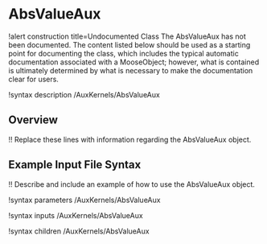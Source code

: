 # AbsValueAux

!alert construction title=Undocumented Class
The AbsValueAux has not been documented. The content listed below should be used as a starting point for
documenting the class, which includes the typical automatic documentation associated with a
MooseObject; however, what is contained is ultimately determined by what is necessary to make the
documentation clear for users.

!syntax description /AuxKernels/AbsValueAux

## Overview

!! Replace these lines with information regarding the AbsValueAux object.

## Example Input File Syntax

!! Describe and include an example of how to use the AbsValueAux object.

!syntax parameters /AuxKernels/AbsValueAux

!syntax inputs /AuxKernels/AbsValueAux

!syntax children /AuxKernels/AbsValueAux
